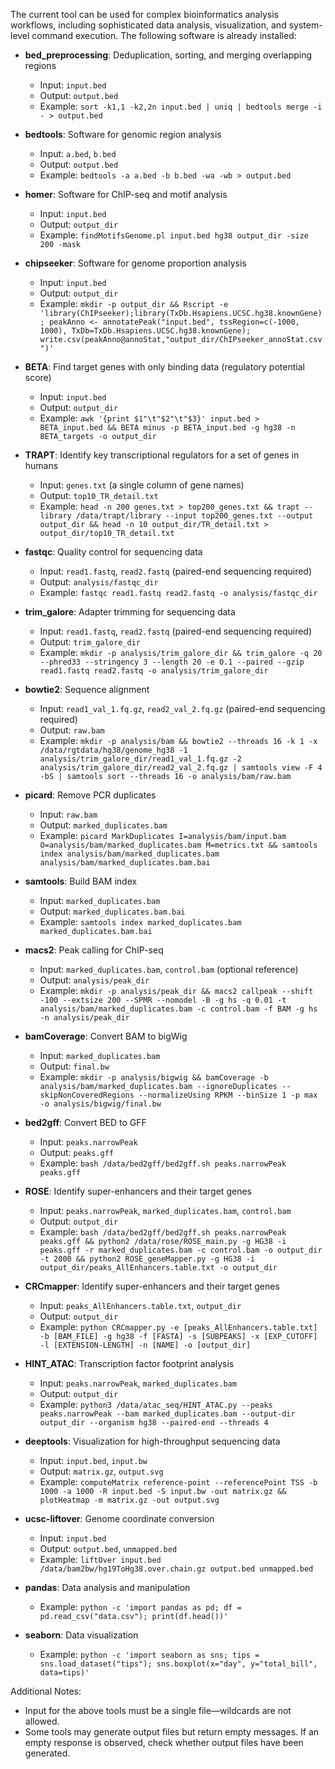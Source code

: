 The current tool can be used for complex bioinformatics analysis workflows, including sophisticated data analysis, visualization, and system-level command execution. The following software is already installed:  

- **bed_preprocessing**: Deduplication, sorting, and merging overlapping regions  
  - Input: `input.bed`  
  - Output: `output.bed`  
  - Example: `sort -k1,1 -k2,2n input.bed | uniq | bedtools merge -i - > output.bed`  

- **bedtools**: Software for genomic region analysis  
  - Input: `a.bed`, `b.bed`  
  - Output: `output.bed`  
  - Example: `bedtools -a a.bed -b b.bed -wa -wb > output.bed`  

- **homer**: Software for ChIP-seq and motif analysis  
  - Input: `input.bed`  
  - Output: `output_dir`  
  - Example: `findMotifsGenome.pl input.bed hg38 output_dir -size 200 -mask`  

- **chipseeker**: Software for genome proportion analysis
  - Input: `input.bed`  
  - Output: `output_dir`  
  - Example: `mkdir -p output_dir && Rscript -e 'library(ChIPseeker);library(TxDb.Hsapiens.UCSC.hg38.knownGene); peakAnno <- annotatePeak("input.bed", tssRegion=c(-1000, 1000), TxDb=TxDb.Hsapiens.UCSC.hg38.knownGene); write.csv(peakAnno@annoStat,"output_dir/ChIPseeker_annoStat.csv")'`  

- **BETA**: Find target genes with only binding data (regulatory potential score)  
  - Input: `input.bed`  
  - Output: `output_dir`  
  - Example: `awk '{print $1"\t"$2"\t"$3}' input.bed > BETA_input.bed && BETA minus -p BETA_input.bed -g hg38 -n BETA_targets -o output_dir`  

- **TRAPT**: Identify key transcriptional regulators for a set of genes in humans  
  - Input: `genes.txt` (a single column of gene names)  
  - Output: `top10_TR_detail.txt`  
  - Example: `head -n 200 genes.txt > top200_genes.txt && trapt --library /data/trapt/library --input top200_genes.txt --output output_dir && head -n 10 output_dir/TR_detail.txt > output_dir/top10_TR_detail.txt`  

- **fastqc**: Quality control for sequencing data  
  - Input: `read1.fastq`, `read2.fastq` (paired-end sequencing required)  
  - Output: `analysis/fastqc_dir`  
  - Example: `fastqc read1.fastq read2.fastq -o analysis/fastqc_dir`  

- **trim_galore**: Adapter trimming for sequencing data  
  - Input: `read1.fastq`, `read2.fastq` (paired-end sequencing required)  
  - Output: `trim_galore_dir`  
  - Example: `mkdir -p analysis/trim_galore_dir && trim_galore -q 20 --phred33 --stringency 3 --length 20 -e 0.1 --paired --gzip read1.fastq read2.fastq -o analysis/trim_galore_dir`  

- **bowtie2**: Sequence alignment  
  - Input: `read1_val_1.fq.gz`, `read2_val_2.fq.gz` (paired-end sequencing required)  
  - Output: `raw.bam`  
  - Example: `mkdir -p analysis/bam && bowtie2 --threads 16 -k 1 -x /data/rgtdata/hg38/genome_hg38 -1 analysis/trim_galore_dir/read1_val_1.fq.gz -2 analysis/trim_galore_dir/read2_val_2.fq.gz | samtools view -F 4 -bS | samtools sort --threads 16 -o analysis/bam/raw.bam`  

- **picard**: Remove PCR duplicates  
  - Input: `raw.bam`  
  - Output: `marked_duplicates.bam`  
  - Example: `picard MarkDuplicates I=analysis/bam/input.bam O=analysis/bam/marked_duplicates.bam M=metrics.txt && samtools index analysis/bam/marked_duplicates.bam analysis/bam/marked_duplicates.bam.bai`  

- **samtools**: Build BAM index  
  - Input: `marked_duplicates.bam`  
  - Output: `marked_duplicates.bam.bai`  
  - Example: `samtools index marked_duplicates.bam marked_duplicates.bam.bai`  

- **macs2**: Peak calling for ChIP-seq  
  - Input: `marked_duplicates.bam`, `control.bam` (optional reference)  
  - Output: `analysis/peak_dir`  
  - Example: `mkdir -p analysis/peak_dir && macs2 callpeak --shift -100 --extsize 200 --SPMR --nomodel -B -g hs -q 0.01 -t analysis/bam/marked_duplicates.bam -c control.bam -f BAM -g hs -n analysis/peak_dir`  

- **bamCoverage**: Convert BAM to bigWig  
  - Input: `marked_duplicates.bam`  
  - Output: `final.bw`  
  - Example: `mkdir -p analysis/bigwig && bamCoverage -b analysis/bam/marked_duplicates.bam --ignoreDuplicates --skipNonCoveredRegions --normalizeUsing RPKM --binSize 1 -p max -o analysis/bigwig/final.bw`  

- **bed2gff**: Convert BED to GFF  
  - Input: `peaks.narrowPeak`  
  - Output: `peaks.gff`  
  - Example: `bash /data/bed2gff/bed2gff.sh peaks.narrowPeak peaks.gff`  

- **ROSE**: Identify super-enhancers and their target genes  
  - Input: `peaks.narrowPeak`, `marked_duplicates.bam`, `control.bam`  
  - Output: `output_dir`  
  - Example: `bash /data/bed2gff/bed2gff.sh peaks.narrowPeak peaks.gff && python2 /data/rose/ROSE_main.py -g HG38 -i peaks.gff -r marked_duplicates.bam -c control.bam -o output_dir -t 2000 && python2 ROSE_geneMapper.py -g HG38 -i output_dir/peaks_AllEnhancers.table.txt -o output_dir`  

- **CRCmapper**: Identify super-enhancers and their target genes  
  - Input: `peaks_AllEnhancers.table.txt`, `output_dir`  
  - Output: `output_dir`  
  - Example: `python CRCmapper.py -e [peaks_AllEnhancers.table.txt] -b [BAM_FILE] -g hg38 -f [FASTA] -s [SUBPEAKS] -x [EXP_CUTOFF] -l [EXTENSION-LENGTH] -n [NAME] -o [output_dir]`  

- **HINT_ATAC**: Transcription factor footprint analysis  
  - Input: `peaks.narrowPeak`, `marked_duplicates.bam`  
  - Output: `output_dir`  
  - Example: `python3 /data/atac_seq/HINT_ATAC.py --peaks peaks.narrowPeak --bam marked_duplicates.bam --output-dir output_dir --organism hg38 --paired-end --threads 4`  

- **deeptools**: Visualization for high-throughput sequencing data  
  - Input: `input.bed`, `input.bw`  
  - Output: `matrix.gz`, `output.svg`  
  - Example: `computeMatrix reference-point --referencePoint TSS -b 1000 -a 1000 -R input.bed -S input.bw -out matrix.gz && plotHeatmap -m matrix.gz -out output.svg`  

- **ucsc-liftover**: Genome coordinate conversion  
  - Input: `input.bed`  
  - Output: `output.bed`, `unmapped.bed`  
  - Example: `liftOver input.bed /data/bam2bw/hg19ToHg38.over.chain.gz output.bed unmapped.bed`  

- **pandas**: Data analysis and manipulation  
  - Example: `python -c 'import pandas as pd; df = pd.read_csv("data.csv"); print(df.head())'`  

- **seaborn**: Data visualization  
  - Example: `python -c 'import seaborn as sns; tips = sns.load_dataset("tips"); sns.boxplot(x="day", y="total_bill", data=tips)'`  

Additional Notes:  
* Input for the above tools must be a single file—wildcards are not allowed.  
* Some tools may generate output files but return empty messages. If an empty response is observed, check whether output files have been generated.